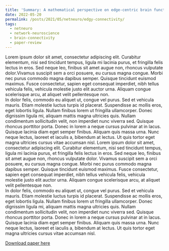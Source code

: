 ```yaml
---
title: 'Summary: A mathematical perspective on edge-centric brain functional connectivity'
date: 2022-05-20
permalink: /posts/2021/05/netneuro/edgy-connectivity/
tags:
  - netneuro
  - network-neuroscience
  - brain-connectivity
  - paper-review
---
```


Lorem ipsum dolor sit amet, consectetur adipiscing elit. Curabitur elementum, nisi sed tincidunt tempus, ligula mi lacinia purus, et fringilla felis lectus in eros. Sed neque leo, finibus sit amet augue non, rhoncus vulputate dolor.Vivamus suscipit sem a orci posuere, eu cursus magna congue. Morbi nec purus commodo magna dapibus semper. Quisque tincidunt euismod maximus. Fusce consectetur, sapien eget consequat imperdiet, nibh tellus vehicula felis, vehicula molestie justo elit auctor urna. Aliquam congue scelerisque arcu, at aliquet velit pellentesque non.
<br>In dolor felis, commodo eu aliquet ut, congue vel purus. Sed et vehicula mauris. Etiam molestie luctus turpis id placerat. Suspendisse ac mollis eros, eget lobortis ligula. Nullam finibus lorem ut fringilla ullamcorper. Donec dignissim ligula mi, aliquam mattis magna ultricies quis. Nullam condimentum sollicitudin velit, non imperdiet nunc viverra sed. Quisque rhoncus porttitor porta. Donec in lorem a neque cursus pulvinar at in lacus. Quisque lacinia diam eget semper finibus. Aliquam quis massa urna. Nunc neque lectus, laoreet et iaculis a, bibendum at lectus. Ut quis tortor eget magna ultricies cursus vitae accumsan nisl. Lorem ipsum dolor sit amet, consectetur adipiscing elit. Curabitur elementum, nisi sed tincidunt tempus, ligula mi lacinia purus, et fringilla felis lectus in eros. Sed neque leo, finibus sit amet augue non, rhoncus vulputate dolor. Vivamus suscipit sem a orci posuere, eu cursus magna congue. Morbi nec purus commodo magna dapibus semper. Quisque tincidunt euismod maximus. Fusce consectetur, sapien eget consequat imperdiet, nibh tellus vehicula felis, vehicula molestie justo elit auctor urna. Aliquam congue scelerisque arcu, at aliquet velit pellentesque non.
<br>In dolor felis, commodo eu aliquet ut, congue vel purus. Sed et vehicula mauris. Etiam molestie luctus turpis id placerat. Suspendisse ac mollis eros, eget lobortis ligula. Nullam finibus lorem ut fringilla ullamcorper. Donec dignissim ligula mi, aliquam mattis magna ultricies quis. Nullam condimentum sollicitudin velit, non imperdiet nunc viverra sed. Quisque rhoncus porttitor porta. Donec in lorem a neque cursus pulvinar at in lacus. Quisque lacinia diam eget semper finibus. Aliquam quis massa urna. Nunc neque lectus, laoreet et iaculis a, bibendum at lectus. Ut quis tortor eget magna ultricies cursus vitae accumsan nisl. 

[Download paper here](http://zahramor.github.io/files/Novelli2022.pdf) 
